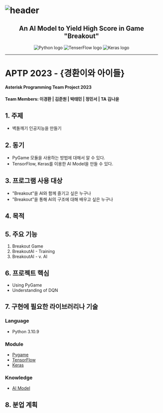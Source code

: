 <h1>
  <img alt="header" src="https://user-images.githubusercontent.com/97948617/227223460-f7073a21-3bde-4964-92f4-99815281dcfc.png"/>
</h1>

<h2 align="center">An AI Model to Yield High Score in Game "Breakout"</h2>

<div align="center">
  <img alt="Python logo" src="https://img.shields.io/badge/Python%203%2E10%2E9-3670A0?style=for-the-badge&logo=python&logoColor=ffdd54"/>
  <img alt="TenserFlow logo" src="https://img.shields.io/badge/TensorFlow-FF6F00?style=for-the-badge&logo=TensorFlow&logoColor=white">
  <img alt="Keras logo" src="https://img.shields.io/badge/Keras-D00000?style=for-the-badge&logo=Keras&logoColor=white">
</div>

---

# APTP 2023 - {경환이와 아이들}
**Asterisk Programming Team Project 2023**

#### Team Members: 이경환 | 김준원 | 박태민 | 정민서 | TA 김나윤

## 1. 주제
- 벽돌깨기 인공지능을 만들기

## 2. 동기
- PyGame 모듈을 사용하는 방법에 대해서 알 수 있다.
- TensorFlow, Keras를 이용한 AI Model을 만들 수 있다.

## 3. 프로그램 사용 대상
- "Breakout"을 AI와 함께 즐기고 싶은 누구나
- "Breakout"을 통해 AI의 구조에 대해 배우고 싶은 누구나

## 4. 목적

## 5. 주요 기능
1. Breakout Game
2. BreakoutAI - Training
3. BreakoutAI - v. AI

## 6. 프로젝트 핵심
- Using PyGame
- Understanding of DQN

## 7. 구현에 필요한 라이브러리나 기술
### Language
- Python 3.10.9

### Module
- [Pygame](chatGPT/About%20Pygame.md)
- [TensorFlow](chatGPT/About%20Module/Tensorflow.md)
- [Keras](chatGPT/About%20Module/Keras.md)

### Knowledge
- [AI Model](chatGPT/About%20AI%20Model.md)

## 8. 분업 계획

